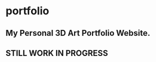 # portfolio
My Personal 3D Art Portfolio Website.
-------------------------------
STILL WORK IN PROGRESS
-------------------------------
